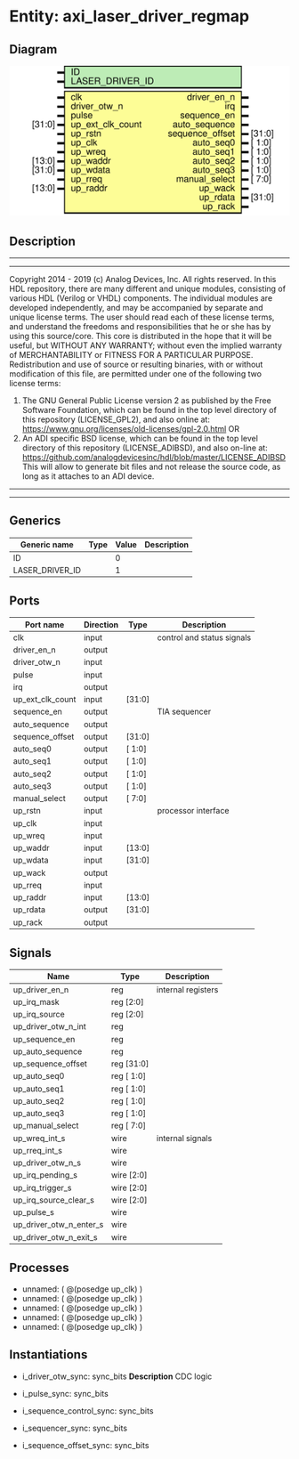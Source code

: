 # Entity: axi_laser_driver_regmap

## Diagram

![Diagram](axi_laser_driver_regmap.svg "Diagram")
## Description

***************************************************************************
 ***************************************************************************
 Copyright 2014 - 2019 (c) Analog Devices, Inc. All rights reserved.
 In this HDL repository, there are many different and unique modules, consisting
 of various HDL (Verilog or VHDL) components. The individual modules are
 developed independently, and may be accompanied by separate and unique license
 terms.
 The user should read each of these license terms, and understand the
 freedoms and responsibilities that he or she has by using this source/core.
 This core is distributed in the hope that it will be useful, but WITHOUT ANY
 WARRANTY; without even the implied warranty of MERCHANTABILITY or FITNESS FOR
 A PARTICULAR PURPOSE.
 Redistribution and use of source or resulting binaries, with or without modification
 of this file, are permitted under one of the following two license terms:
   1. The GNU General Public License version 2 as published by the
      Free Software Foundation, which can be found in the top level directory
      of this repository (LICENSE_GPL2), and also online at:
      <https://www.gnu.org/licenses/old-licenses/gpl-2.0.html>
 OR
   2. An ADI specific BSD license, which can be found in the top level directory
      of this repository (LICENSE_ADIBSD), and also on-line at:
      https://github.com/analogdevicesinc/hdl/blob/master/LICENSE_ADIBSD
      This will allow to generate bit files and not release the source code,
      as long as it attaches to an ADI device.
 ***************************************************************************
 ***************************************************************************
 
## Generics

| Generic name    | Type | Value | Description |
| --------------- | ---- | ----- | ----------- |
| ID              |      | 0     |             |
| LASER_DRIVER_ID |      | 1     |             |
## Ports

| Port name        | Direction | Type   | Description                |
| ---------------- | --------- | ------ | -------------------------- |
| clk              | input     |        | control and status signals |
| driver_en_n      | output    |        |                            |
| driver_otw_n     | input     |        |                            |
| pulse            | input     |        |                            |
| irq              | output    |        |                            |
| up_ext_clk_count | input     | [31:0] |                            |
| sequence_en      | output    |        | TIA sequencer              |
| auto_sequence    | output    |        |                            |
| sequence_offset  | output    | [31:0] |                            |
| auto_seq0        | output    | [ 1:0] |                            |
| auto_seq1        | output    | [ 1:0] |                            |
| auto_seq2        | output    | [ 1:0] |                            |
| auto_seq3        | output    | [ 1:0] |                            |
| manual_select    | output    | [ 7:0] |                            |
| up_rstn          | input     |        | processor interface        |
| up_clk           | input     |        |                            |
| up_wreq          | input     |        |                            |
| up_waddr         | input     | [13:0] |                            |
| up_wdata         | input     | [31:0] |                            |
| up_wack          | output    |        |                            |
| up_rreq          | input     |        |                            |
| up_raddr         | input     | [13:0] |                            |
| up_rdata         | output    | [31:0] |                            |
| up_rack          | output    |        |                            |
## Signals

| Name                    | Type         | Description         |
| ----------------------- | ------------ | ------------------- |
| up_driver_en_n          | reg          | internal registers  |
| up_irq_mask             | reg   [2:0]  |                     |
| up_irq_source           | reg   [2:0]  |                     |
| up_driver_otw_n_int     | reg          |                     |
| up_sequence_en          | reg          |                     |
| up_auto_sequence        | reg          |                     |
| up_sequence_offset      | reg   [31:0] |                     |
| up_auto_seq0            | reg   [ 1:0] |                     |
| up_auto_seq1            | reg   [ 1:0] |                     |
| up_auto_seq2            | reg   [ 1:0] |                     |
| up_auto_seq3            | reg   [ 1:0] |                     |
| up_manual_select        | reg   [ 7:0] |                     |
| up_wreq_int_s           | wire         | internal signals    |
| up_rreq_int_s           | wire         |                     |
| up_driver_otw_n_s       | wire         |                     |
| up_irq_pending_s        | wire [2:0]   |                     |
| up_irq_trigger_s        | wire [2:0]   |                     |
| up_irq_source_clear_s   | wire [2:0]   |                     |
| up_pulse_s              | wire         |                     |
| up_driver_otw_n_enter_s | wire         |                     |
| up_driver_otw_n_exit_s  | wire         |                     |
## Processes
- unnamed: ( @(posedge up_clk) )
- unnamed: ( @(posedge up_clk) )
- unnamed: ( @(posedge up_clk) )
- unnamed: ( @(posedge up_clk) )
- unnamed: ( @(posedge up_clk) )
## Instantiations

- i_driver_otw_sync: sync_bits
**Description**
CDC logic

- i_pulse_sync: sync_bits
- i_sequence_control_sync: sync_bits
- i_sequencer_sync: sync_bits
- i_sequence_offset_sync: sync_bits
